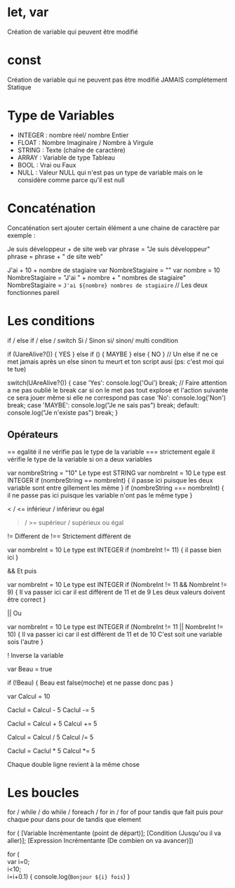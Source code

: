 # let, var 
Création de variable qui peuvent être modifié

# const 
Création de variable qui ne peuvent pas être modifié JAMAIS 
complétement Statique

# Type de Variables 
- INTEGER : nombre réel/ nombre Entier
- FLOAT : Nombre Imaginaire / Nombre à Virgule 
- STRING : Texte (chaîne de caractère)
- ARRAY : Variable de type Tableau
- BOOL : Vrai ou Faux
- NULL : Valeur NULL qui n'est pas un type de variable mais on le considère comme parce qu'il est null

# Concaténation
Concaténation sert ajouter certain élément a une chaine de caractère 
par exemple : 

Je suis développeur + de site web
var phrase = "Je suis développeur"
phrase = phrase + " de site web"

J'ai + 10 + nombre de stagiaire
var NombreStagiaire = ""
var nombre = 10
NombreStagiaire = "J'ai " + nombre + " nombres de stagiaire"
NombreStagiaire = `J'ai ${nombre} nombres de stagiaire`
// Les deux fonctionnes pareil 

# Les conditions 

if / else if / else / switch
Si / Sinon si/ sinon/ multi condition


if (UareAlive?()) {
    YES
} else if () {
    MAYBE
} else {
    NO
}
// Un else if ne ce met jamais après un else sinon tu meurt et ton script ausi (ps: c'est moi qui te tue)


switch(UAreAlive?()) {
    case 'Yes':
        console.log('Oui')
        break; // Faire attention a ne pas oublié le break car si on le met pas tout explose et l'action suivante ce sera jouer même si elle ne correspond pas 
    case 'No':
        console.log('Non')
        break;
    case 'MAYBE':
        console.log("Je ne sais pas")
        break;
    default:
        console.log("Je n'existe pas")
        break;
}

## Opérateurs

== egalité il ne vérifie pas le type de la variable
=== strictement egale il vérifie le type de la variable
si on a deux variables 

var nombreString = "10" Le type est STRING
var nombreInt = 10 Le type est INTEGER
if (nombreString == nombreInt) {
    il passe ici puisque les deux variable sont entre gillement les même
}
if (nombreString === nombreInt) {
    il ne passe pas ici puisque les variable n'ont pas le même type
}

< / <= inférieur / inférieur ou égal
> / >= supérieur / supérieux ou égal

!= Different de 
!== Strictement différent de 

var nombreInt = 10 Le type est INTEGER
if (nombreInt != 11) {
    il passe bien ici
}

&& Et puis 

var nombreInt = 10 Le type est INTEGER
if (NombreInt != 11 && NombreInt != 9) {
    Il va passer ici car il est différent de 11 et de 9
    Les deux valeurs doivent être correct
}

|| Ou

var nombreInt = 10 Le type est INTEGER
if (NombreInt != 11 || NombreInt != 10) {
    Il va passer ici car il est différent de 11 et de 10
    C'est soit une variable sois l'autre
}

! Inverse la variable

var Beau = true

if (!Beau) {
    Beau est false(moche) et ne passe donc pas 
}

var Calcul = 10

Caclul = Calcul - 5
Caclul -= 5

Caclul = Calcul + 5
Calcul += 5

Calcul = Calcul / 5 
Calcul /= 5

Caclul = Caclul * 5
Calcul *= 5 

Chaque double ligne revient à la même chose


# Les boucles

 for /   while    /  do while /   foreach       / for in  /    for of 
pour   tandis que    fait puis    pour chaque    pour dans     pour de 
                    tandis que      element

for (
    [Variable Incrémentante (point de départ)]; 
    [Condition (Jusqu'ou il va aller)]; 
    [Expression Incrémentante (De combien on va avancer)])

for (       
    var i=0;              
    i<10;                
    i=i+0.1) {
    console.log(`Bonjour ${i} fois`)
}

